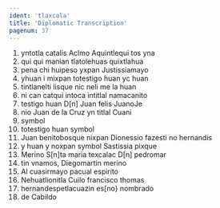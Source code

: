 ```yaml
---
ident: 'tlaxcala'
title: 'Diplomatic Transcription'
pagenum: 37
---
```

1. yntotla catalis Aclmo Aquintlequi tos yna
2. qui qui manian tlatolehuas quixtlahua
3. pena chi huipeso yxpan Justissiamayo
4. yhuan i mixpan totestigo huan yc huan
5. tintlanelti lisque nic neli me la huan 
6. ni can catqui intoca intitlal namacanito
7. testigo huan D[n] Juan felis JuanoJe
8. nio Juan de la Cruz yn titlal Cuani
9. symbol
10. totestigo huan symbol
11. Juan benitobosque nixpan Dionessio fazesti no hernandis
12. y huan y noxpan symbol Sastissia pixque
13. Merino S[n]ta maria texcalac D[n] pedromar
14. tin vnamos, Diegomartin merino
15. Al cuasirmayo pacual espirito
16. Nehuatlionitla Cuilo francisco thomas
17. hernandespetlacuazin es[no} nombrado
18. de Cabildo
